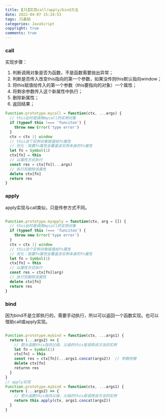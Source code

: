 ```yaml
---
title: [JS]实现call/apply/bind方法
date: 2022-04-07 15:24:53
tags: JS基础
categories: JavaScript
copyright: true
comments: true
---
```


### call
实现步骤：
1. 判断调用对象是否为函数，不是函数需要抛出异常；
2. 判断是否传入改变this指向的第一个参数，如果没传则this默认指向window；
3. 将this赋值给传入的第一个参数（this要指向的对象）一个属性；
4. 将剩余参数传入这个新属性中执行；
5. 删除新属性；
6. 返回结果；

```javascript
Function.prototype.mycall = function(ctx, ...args) {
  // this此时是调用mycall的实例对象
  if (typeof this !=== 'funciton') {
    throw new Error('type error')
  }
  ctx = ctx || window
  // this这个实例对象赋值给fn属性
  // 优化：放置fn属性会覆盖该实例本身的fn属性
  let fn = Symbol(1)
  ctx[fn] = this
  // 以属性方式执行
  const res = ctx[fn](...args)
  // 执行完删除该属性
  delete ctx[fn]
  return res
}
```

### apply
apply实现与call类似，只是传参方式不同。

```javascript

Function.prototype.myapply = function(ctx, arg = []) {
  // this此时是调用mycall的实例对象
  if (typeof this !=== 'funciton') {
    throw new Error('type error')
  }
  ctx = ctx || window
  // this这个实例对象赋值给fn属性
  // 优化：放置fn属性会覆盖该实例本身的fn属性
  let fn = Symbol(1)
  ctx[fn] = this
  // 以属性方式执行
  const res = ctx[fn](arg)
  // 执行完删除该属性
  delete ctx[fn]
  return res
}
```

### bind
因为bind不是立即执行的，需要手动执行，所以可以返回一个函数实现。也可以借助call或apply实现。

```javascript

Function.prototype.mybind = function(ctx, ...args1) {
  return (...args2) => {
    // 箭头函数this指向父级，父级的this是调用该方法的实例
    let fn = Symbol(1)
    ctx[fn] = this
    const res = ctx[fn](...args1.concat(args2))  // 参数拼接
    delete ctx[fn] 
    returnn res
  }
}
// apply实现
Function.prototype.mybind = function(ctx, ...args1) {
  return (...args2) => {
    // 箭头函数this指向父级，父级的this是调用该方法的实例
    return this.apply(ctx, args1.concat(args2))
  }
} 

```






